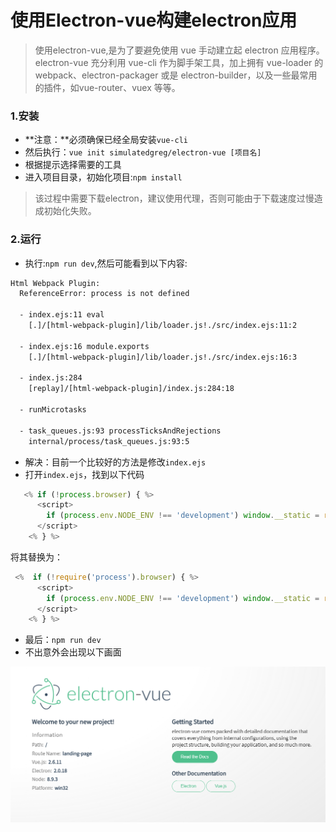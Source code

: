 # **使用Electron-vue构建electron应用**

> 使用electron-vue,是为了要避免使用 vue 手动建立起 electron 应用程序。electron-vue 充分利用 vue-cli 作为脚手架工具，加上拥有 vue-loader 的 webpack、electron-packager 或是 electron-builder，以及一些最常用的插件，如vue-router、vuex 等等。

### **1.安装**

- **注意：**必须确保已经全局安装`vue-cli`
- 然后执行：`vue init simulatedgreg/electron-vue [项目名]`
- 根据提示选择需要的工具
- 进入项目目录，初始化项目:`npm install`

> 该过程中需要下载electron，建议使用代理，否则可能由于下载速度过慢造成初始化失败。

### **2.运行**

- 执行:`npm run dev`,然后可能看到以下内容:

```txt
Html Webpack Plugin:
  ReferenceError: process is not defined
  
  - index.ejs:11 eval
    [.]/[html-webpack-plugin]/lib/loader.js!./src/index.ejs:11:2
  
  - index.ejs:16 module.exports
    [.]/[html-webpack-plugin]/lib/loader.js!./src/index.ejs:16:3
  
  - index.js:284 
    [replay]/[html-webpack-plugin]/index.js:284:18
  
  - runMicrotasks
  
  - task_queues.js:93 processTicksAndRejections
    internal/process/task_queues.js:93:5
```

- 解决：目前一个比较好的方法是修改`index.ejs`
- 打开`index.ejs`，找到以下代码

```javascript
   <% if (!process.browser) { %>
      <script>
        if (process.env.NODE_ENV !== 'development') window.__static = require('path').join(__dirname, '/static').replace(/\\/g, '\\\\')
      </script>
    <% } %>
```
将其替换为：

```javascript
 <%  if (!require('process').browser) { %>
      <script>
        if (process.env.NODE_ENV !== 'development') window.__static = require('path').join(__dirname, '/static').replace(/\\/g, '\\\\')
      </script>
    <% } %>
```

- 最后：`npm run dev`
- 不出意外会出现以下画面

![demo.png](./img/02.png)
